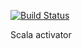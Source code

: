 [![Build Status](http://46.101.221.27:8080/job/scala%20push/badge/icon)](http://46.101.221.27:8080/job/scala%20push/)

Scala activator
